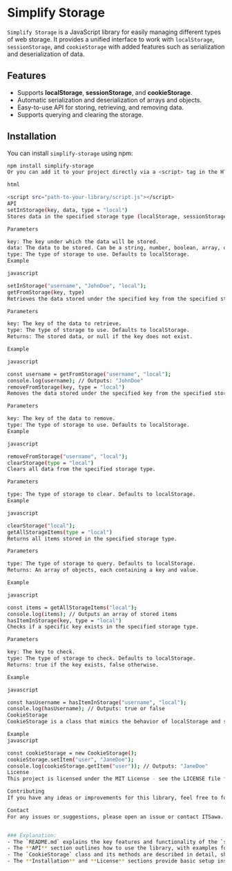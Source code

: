 # Simplify Storage

`Simplify Storage` is a JavaScript library for easily managing different types of web storage. It provides a unified interface to work with `localStorage`, `sessionStorage`, and `cookieStorage` with added features such as serialization and deserialization of data.

## Features

- Supports **localStorage**, **sessionStorage**, and **cookieStorage**.
- Automatic serialization and deserialization of arrays and objects.
- Easy-to-use API for storing, retrieving, and removing data.
- Supports querying and clearing the storage.

## Installation

You can install `simplify-storage` using npm:

```bash
npm install simplify-storage
Or you can add it to your project directly via a <script> tag in the HTML:

html

<script src="path-to-your-library/script.js"></script>
API
setInStorage(key, data, type = "local")
Stores data in the specified storage type (localStorage, sessionStorage, or cookieStorage).

Parameters

key: The key under which the data will be stored.
data: The data to be stored. Can be a string, number, boolean, array, or object.
type: The type of storage to use. Defaults to localStorage.
Example

javascript

setInStorage("username", "JohnDoe", "local");
getFromStorage(key, type)
Retrieves the data stored under the specified key from the specified storage type.

Parameters

key: The key of the data to retrieve.
type: The type of storage to use. Defaults to localStorage.
Returns: The stored data, or null if the key does not exist.

Example

javascript

const username = getFromStorage("username", "local");
console.log(username); // Outputs: "JohnDoe"
removeFromStorage(key, type = "local")
Removes the data stored under the specified key from the specified storage type.

Parameters

key: The key of the data to remove.
type: The type of storage to use. Defaults to localStorage.
Example

javascript

removeFromStorage("username", "local");
clearStorage(type = "local")
Clears all data from the specified storage type.

Parameters

type: The type of storage to clear. Defaults to localStorage.
Example

javascript

clearStorage("local");
getAllStorageItems(type = "local")
Returns all items stored in the specified storage type.

Parameters

type: The type of storage to query. Defaults to localStorage.
Returns: An array of objects, each containing a key and value.

Example

javascript

const items = getAllStorageItems("local");
console.log(items); // Outputs an array of stored items
hasItemInStorage(key, type = "local")
Checks if a specific key exists in the specified storage type.

Parameters

key: The key to check.
type: The type of storage to check. Defaults to localStorage.
Returns: true if the key exists, false otherwise.

Example

javascript

const hasUsername = hasItemInStorage("username", "local");
console.log(hasUsername); // Outputs: true or false
CookieStorage
CookieStorage is a class that mimics the behavior of localStorage and sessionStorage, but stores data in cookies. It provides the same methods: setItem, getItem, removeItem, clear, key, and getAllItems.

Example
javascript

const cookieStorage = new CookieStorage();
cookieStorage.setItem("user", "JaneDoe");
console.log(cookieStorage.getItem("user")); // Outputs: "JaneDoe"
License
This project is licensed under the MIT License - see the LICENSE file for details.

Contributing
If you have any ideas or improvements for this library, feel free to fork it and create a pull request. Contributions are always welcome!

Contact
For any issues or suggestions, please open an issue or contact ITSawa.


### Explanation:
- The `README.md` explains the key features and functionality of the `simplify-storage` library.
- The **API** section outlines how to use the library, with examples for storing, retrieving, and managing data in different storage types.
- The `CookieStorage` class and its methods are described in detail, showcasing how it can be used as an alternative to other storage types.
- The **Installation** and **License** sections provide basic setup instructions and licensing information.

```

